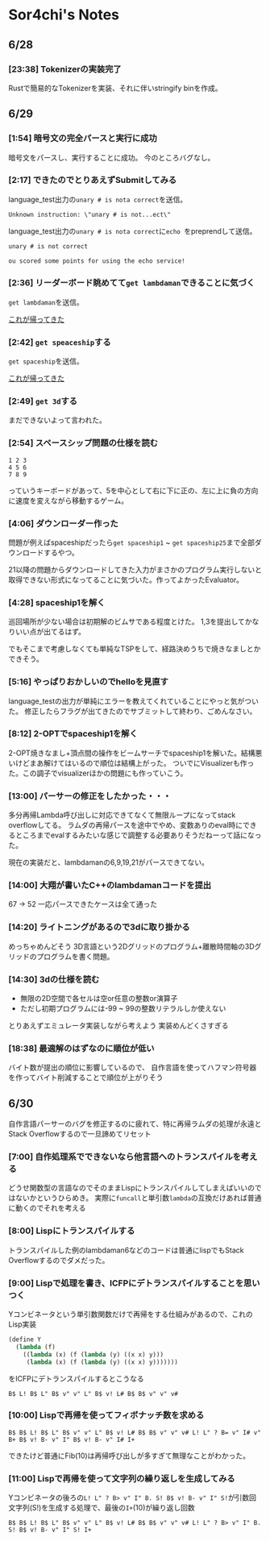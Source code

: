 # Sor4chi's Notes

## 6/28

### [23:38] Tokenizerの実装完了

Rustで簡易的なTokenizerを実装、それに伴いstringify binを作成。

## 6/29

### [1:54] 暗号文の完全パースと実行に成功

暗号文をパースし、実行することに成功。
今のところバグなし。

### [2:17] できたのでとりあえずSubmitしてみる

language_test出力の`unary # is nota correct`を送信。

```txt
Unknown instruction: \"unary # is not...ect\"
```

language_test出力の`unary # is nota correct`に`echo `をpreprendして送信。

```txt
unary # is not correct

ou scored some points for using the echo service!
```

### [2:36] リーダーボード眺めてて`get lambdaman`できることに気づく

`get lambdaman`を送信。

[これが帰ってきた](./lambdaman/intro.md)

### [2:42] `get speaceship`する

`get spaceship`を送信。

[これが帰ってきた](./spaceship/intro.md)

### [2:49] `get 3d`する

まだできないよって言われた。

### [2:54] スペースシップ問題の仕様を読む

```text
1 2 3
4 5 6
7 8 9
```

っていうキーボードがあって、5を中心として右に下に正の、左に上に負の方向に速度を変えながら移動するゲーム。

### [4:06] ダウンローダー作った

問題が例えばspaceshipだったら`get spaceship1` ~ `get spaceship25`まで全部ダウンロードするやつ。

21以降の問題からダウンロードしてきた入力がまさかのプログラム実行しないと取得できない形式になってることに気づいた。作ってよかったEvaluator。

### [4:28] spaceship1を解く

巡回場所が少ない場合は初期解のビムサである程度とけた。
1,3を提出してかなりいい点が出てるはず。

でもそこまで考慮しなくても単純なTSPをして、経路決めうちで焼きなましとかできそう。

### [5:16] やっぱりおかしいのでhelloを見直す

language_testの出力が単純にエラーを教えてくれていることにやっと気がついた。
修正したらフラグが出てきたのでサブミットして終わり、ごめんなさい。

### [8:12] 2-OPTでspaceship1を解く

2-OPT焼きなまし+頂点間の操作をビームサーチでspaceship1を解いた。結構悪いけどまあ解けてはいるので順位は結構上がった。
ついでにVisualizerも作った。この調子でvisualizerほかの問題にも作っていこう。

### [13:00] パーサーの修正をしたかった・・・

多分再帰Lambda呼び出しに対応できてなくて無限ループになってstack overflowしてる。
ラムダの再帰パースを途中でやめ、変数ありのeval時にできるところまでevalするみたいな感じで調整する必要ありそうだねーって話になった。

現在の実装だと、lambdamanの6,9,19,21がパースできてない。

### [14:00] 大翔が書いたC++のlambdamanコードを提出

67 -> 52 一応パースできたケースは全て通った

### [14:20] ライトニングがあるので3dに取り掛かる

めっちゃめんどそう
3D言語という2Dグリッドのプログラム+離散時間軸の3Dグリッドのプログラムを書く問題。

### [14:30] 3dの仕様を読む


- 無限の2D空間で各セルは空or任意の整数or演算子
- ただし初期プログラムには-99 ~ 99の整数リテラルしか使えない

とりあえずエミュレータ実装しながら考えよう
実装めんどくさすぎる

### [18:38] 最適解のはずなのに順位が低い

バイト数が提出の順位に影響しているので、
自作言語を使ってハフマン符号器を作ってバイト削減することで順位が上がりそう

## 6/30

自作言語パーサーのバグを修正するのに疲れて、特に再帰ラムダの処理が永遠とStack Overflowするので一旦諦めてリセット

### [7:00] 自作処理系でできないなら他言語へのトランスパイルを考える

どうせ関数型の言語なのでそのままLispにトランスパイルしてしまえばいいのではないかというひらめき。
実際に`funcall`と単引数`lambda`の互換だけあれば普通に動くのでそれを考える

### [8:00] Lispにトランスパイルする

トランスパイルした例のlambdaman6などのコードは普通にlispでもStack Overflowするのでダメだった。

### [9:00] Lispで処理を書き、ICFPにデトランスパイルすることを思いつく

Yコンビネータという単引数関数だけで再帰をする仕組みがあるので、これのLisp実装

```lisp
(define Y
  (lambda (f)
    ((lambda (x) (f (lambda (y) ((x x) y)))
     (lambda (x) (f (lambda (y) ((x x) y)))))))
```

をICFPにデトランスパイルするとこうなる

```text
B$ L! B$ L" B$ v" v" L" B$ v! L# B$ B$ v" v" v#
```

### [10:00] Lispで再帰を使ってフィボナッチ数を求める

```text
B$ B$ L! B$ L" B$ v" v" L" B$ v! L# B$ B$ v" v" v# L! L" ? B= v" I# v" B+ B$ v! B- v" I" B$ v! B- v" I# I+
```

できたけど普通にFib(10)は再帰呼び出しが多すぎて無理なことがわかった。

### [11:00] Lispで再帰を使って文字列の繰り返しを生成してみる

Yコンビネータの後ろの`L! L" ? B> v" I" B. S! B$ v! B- v" I" S!`が引数回文字列(S!)を生成する処理で、最後の`I+`(10)が繰り返し回数

```text
B$ B$ L! B$ L" B$ v" v" L" B$ v! L# B$ B$ v" v" v# L! L" ? B> v" I" B. S! B$ v! B- v" I" S! I+
```
